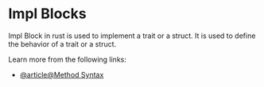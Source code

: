 # Impl Blocks

Impl Block in rust is used to implement a trait or a struct. It is used to define the behavior of a trait or a struct.

Learn more from the following links:

- [@article@Method Syntax](https://rust-book.cs.brown.edu/ch05-03-method-syntax.html)